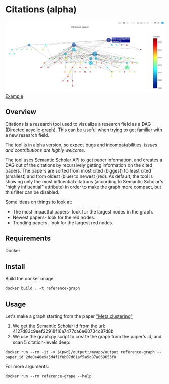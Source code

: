 # Citations (alpha)

![](docs/main_screenshot.png)
[Example](docs/meta_clustering_example.html)


## Overview
Citations is a research tool used to visualize a research field as a DAG (Directed acyclic graph). This can be useful when trying to get familiar with a new research field.

The tool is in alpha version, so expect bugs and incompatabilities. *Issues and contributions are highly welcome.*

The tool uses [Semantic Scholar API](https://api.semanticscholar.org/) to get paper information, and creates a DAG out of the citations by recursively getting information on the cited papers. The papers are sorted from most cited (biggest) to least cited (smallest) and from oldest (blue) to newest (red). As default, the tool is showing only the most influential citations (according to Semantic Scholar's "highly influential" attribute) in order to make the graph more compact, but this filter can be disabled.

Some ideas on things to look at:
* The most impactful papers- look for the largest nodes in the graph.
* Newest papers- look for the red nodes.
* Trending papers- look for the largest red nodes.

## Requirements
Docker

## Install
Build the docker image
```
docker build . -t reference-graph
```

## Usage
Let's make a graph starting from the paper ["Meta clustering"](https://www.semanticscholar.org/paper/Meta-Clustering-Caruana-Elhawary/4127d83c9eef22918f16a7477ca6e60734c87d8b)

1. We get the Semantic Scholar id from the url: 4127d83c9eef22918f16a7477ca6e60734c87d8b
2. We use the graph.py script to create the graph from the paper's id, and scan 5 citation-levels deep:
```
docker run --rm -it -v $(pwd)/output:/myapp/output reference-graph --paper_id 2de0a40e9a5d4f1feb07d61af5a5d87a069653f0
```

For more arguments:
```
docker run --rm reference-grape --help
```
